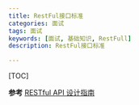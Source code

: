 ```yaml
---
title: RestFul接口标准
categories: 面试 
tags: 面试
keywords: [面试, 基础知识, RestFull]
description: RestFul接口标准

---
```


<!--more-->

[TOC]

**参考** [RESTful API 设计指南](http://www.ruanyifeng.com/blog/2014/05/restful_api.html)